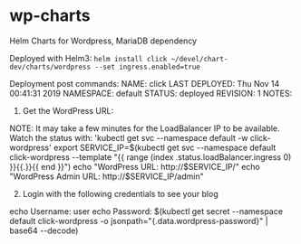 # wp-charts
Helm Charts for Wordpress, MariaDB dependency

Deployed with Helm3:
`helm install click ~/devel/chart-dev/charts/wordpress --set ingress.enabled=true`

Deployment post commands:
NAME: click
LAST DEPLOYED: Thu Nov 14 00:41:31 2019
NAMESPACE: default
STATUS: deployed
REVISION: 1
NOTES:
1. Get the WordPress URL:

  NOTE: It may take a few minutes for the LoadBalancer IP to be available.
        Watch the status with: 'kubectl get svc --namespace default -w click-wordpress'
  export SERVICE_IP=$(kubectl get svc --namespace default click-wordpress --template "{{ range (index .status.loadBalancer.ingress 0) }}{{.}}{{ end }}")
  echo "WordPress URL: http://$SERVICE_IP/"
  echo "WordPress Admin URL: http://$SERVICE_IP/admin"

2. Login with the following credentials to see your blog

  echo Username: user
  echo Password: $(kubectl get secret --namespace default click-wordpress -o jsonpath="{.data.wordpress-password}" | base64 --decode)
